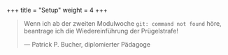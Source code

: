+++
title = "Setup"
weight = 4
+++

> Wenn ich ab der zweiten Modulwoche `git: command not found` höre, beantrage
> ich die Wiedereinführung der Prügelstrafe!
> 
> — Patrick P. Bucher, diplomierter Pädagoge
